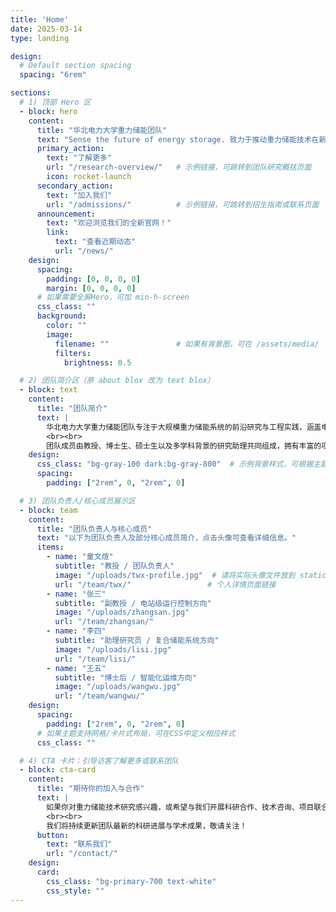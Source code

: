 ```yaml
---
title: 'Home'
date: 2025-03-14
type: landing

design:
  # Default section spacing
  spacing: "6rem"

sections:
  # 1) 顶部 Hero 区
  - block: hero
    content:
      title: "华北电力大学重力储能团队"
      text: "Sense the future of energy storage. 致力于推动重力储能技术在新能源电力系统中的深度应用，为绿色低碳转型贡献力量。"
      primary_action:
        text: "了解更多"
        url: "/research-overview/"   # 示例链接，可跳转到团队研究概括页面
        icon: rocket-launch
      secondary_action:
        text: "加入我们"
        url: "/admissions/"          # 示例链接，可跳转到招生指南或联系页面
      announcement:
        text: "欢迎浏览我们的全新官网！"
        link:
          text: "查看近期动态"
          url: "/news/"
    design:
      spacing:
        padding: [0, 0, 0, 0]
        margin: [0, 0, 0, 0]
      # 如果需要全屏Hero，可加 min-h-screen
      css_class: ""
      background:
        color: ""
        image:
          filename: ""               # 如果有背景图，可在 /assets/media/ 下添加并在此引用
          filters:
            brightness: 0.5

  # 2) 团队简介区（原 about blox 改为 text blox）
  - block: text
    content:
      title: "团队简介"
      text: |
        华北电力大学重力储能团队专注于大规模重力储能系统的前沿研究与工程实践，涵盖电站级运行控制、复合储能设计、智能化运维等多领域方向。我们秉承“技术创新、跨界融合、成果转化”的理念，积极推动产学研合作，并为行业与社会输出高质量的研究成果。
        <br><br>
        团队成员由教授、博士生、硕士生以及多学科背景的研究助理共同组成，拥有丰富的项目经验与多元化的技术储备。我们的目标是通过持续的创新与合作，引领重力储能技术的发展与应用，为可持续能源未来做出更大贡献。
    design:
      css_class: "bg-gray-100 dark:bg-gray-800"  # 示例背景样式，可根据主题需要调整
      spacing:
        padding: ["2rem", 0, "2rem", 0]

  # 3) 团队负责人/核心成员展示区
  - block: team
    content:
      title: "团队负责人与核心成员"
      text: "以下为团队负责人及部分核心成员简介，点击头像可查看详细信息。"
      items:
        - name: "童文煊"
          subtitle: "教授 / 团队负责人"
          image: "/uploads/twx-profile.jpg"  # 请将实际头像文件放到 static/uploads/ 目录下
          url: "/team/twx/"                 # 个人详情页面链接
        - name: "张三"
          subtitle: "副教授 / 电站级运行控制方向"
          image: "/uploads/zhangsan.jpg"
          url: "/team/zhangsan/"
        - name: "李四"
          subtitle: "助理研究员 / 复合储能系统方向"
          image: "/uploads/lisi.jpg"
          url: "/team/lisi/"
        - name: "王五"
          subtitle: "博士后 / 智能化运维方向"
          image: "/uploads/wangwu.jpg"
          url: "/team/wangwu/"
    design:
      spacing:
        padding: ["2rem", 0, "2rem", 0]
      # 如果主题支持网格/卡片式布局，可在CSS中定义相应样式
      css_class: ""

  # 4) CTA 卡片：引导访客了解更多或联系团队
  - block: cta-card
    content:
      title: "期待你的加入与合作"
      text: |
        如果你对重力储能技术研究感兴趣，或希望与我们开展科研合作、技术咨询、项目联合申请，欢迎随时与我们联系。
        <br><br>
        我们将持续更新团队最新的科研进展与学术成果，敬请关注！
      button:
        text: "联系我们"
        url: "/contact/"
    design:
      card:
        css_class: "bg-primary-700 text-white"
        css_style: ""
---
```

